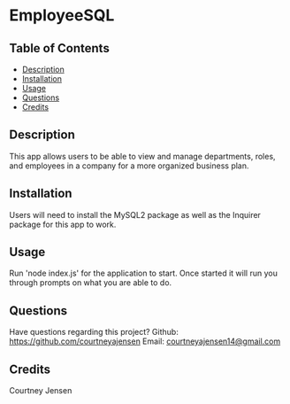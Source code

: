 # EmployeeSQL

## Table of Contents
* [Description](#description)
* [Installation](#installation)
* [Usage](#usage)
* [Questions](#questions)
* [Credits](#credits)

 ## Description <a name="description"></a>
This app allows users to be able to view and manage departments, roles, and employees in a company for a more organized business plan.

 ## Installation <a name="installation"></a>
 Users will need to install the MySQL2 package as well as the Inquirer package for this app to work. 

  ## Usage <a name="usage"></a>
  Run 'node index.js' for the application to start. Once started it will run you through prompts on what you are able to do. 

 ## Questions <a name="questions"></a>
 Have questions regarding this project?
 Github: https://github.com/courtneyajensen
 Email: courtneyajensen14@gmail.com

 ## Credits <a name="credits"></a>
 Courtney Jensen
